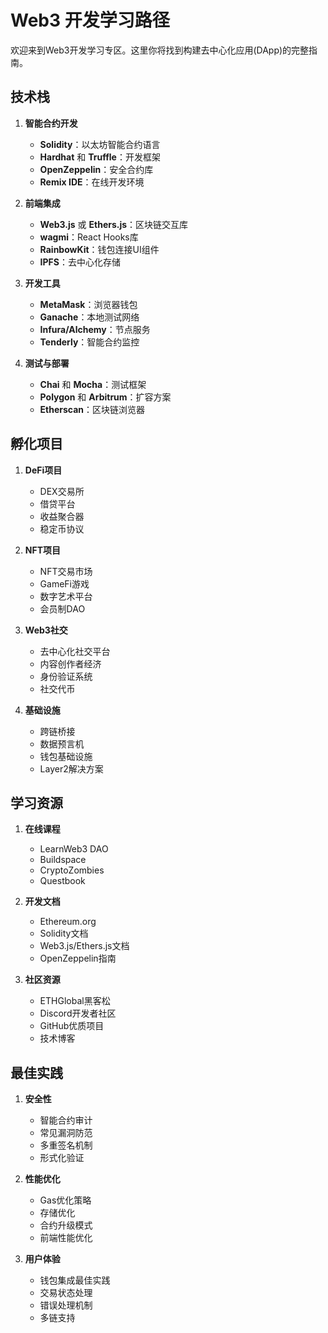 # Web3 开发学习路径

欢迎来到Web3开发学习专区。这里你将找到构建去中心化应用(DApp)的完整指南。

## 技术栈

1. **智能合约开发**
   - **Solidity**：以太坊智能合约语言
   - **Hardhat** 和 **Truffle**：开发框架
   - **OpenZeppelin**：安全合约库
   - **Remix IDE**：在线开发环境

2. **前端集成**
   - **Web3.js** 或 **Ethers.js**：区块链交互库
   - **wagmi**：React Hooks库
   - **RainbowKit**：钱包连接UI组件
   - **IPFS**：去中心化存储

3. **开发工具**
   - **MetaMask**：浏览器钱包
   - **Ganache**：本地测试网络
   - **Infura/Alchemy**：节点服务
   - **Tenderly**：智能合约监控

4. **测试与部署**
   - **Chai** 和 **Mocha**：测试框架
   - **Polygon** 和 **Arbitrum**：扩容方案
   - **Etherscan**：区块链浏览器

## 孵化项目

1. **DeFi项目**
   - DEX交易所
   - 借贷平台
   - 收益聚合器
   - 稳定币协议

2. **NFT项目**
   - NFT交易市场
   - GameFi游戏
   - 数字艺术平台
   - 会员制DAO

3. **Web3社交**
   - 去中心化社交平台
   - 内容创作者经济
   - 身份验证系统
   - 社交代币

4. **基础设施**
   - 跨链桥接
   - 数据预言机
   - 钱包基础设施
   - Layer2解决方案

## 学习资源

1. **在线课程**
   - LearnWeb3 DAO
   - Buildspace
   - CryptoZombies
   - Questbook

2. **开发文档**
   - Ethereum.org
   - Solidity文档
   - Web3.js/Ethers.js文档
   - OpenZeppelin指南

3. **社区资源**
   - ETHGlobal黑客松
   - Discord开发者社区
   - GitHub优质项目
   - 技术博客

## 最佳实践

1. **安全性**
   - 智能合约审计
   - 常见漏洞防范
   - 多重签名机制
   - 形式化验证

2. **性能优化**
   - Gas优化策略
   - 存储优化
   - 合约升级模式
   - 前端性能优化

3. **用户体验**
   - 钱包集成最佳实践
   - 交易状态处理
   - 错误处理机制
   - 多链支持
